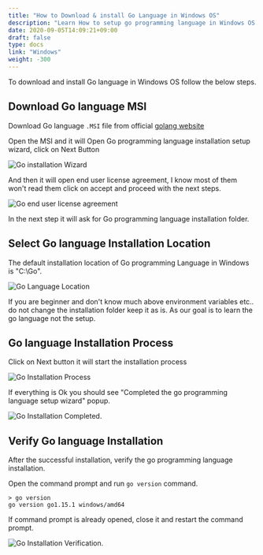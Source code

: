 ```yaml
---
title: "How to Download & install Go Language in Windows OS"
description: "Learn How to setup go programming language in Windows OS Environment"
date: 2020-09-05T14:09:21+09:00
draft: false
type: docs
link: "Windows"
weight: -300
---
```


To download and install Go language in Windows OS follow the below steps.

## Download Go language MSI

Download Go language `.MSI` file from official [golang website](https://golang.org/dl/go1.15.1.windows-amd64.msi)

Open the MSI and it will Open Go programming language installation setup wizard, click on Next Button

![Go installation Wizard](/images/install/goInstall1.PNG)

And then it will open end user license agreement, I know most of them won't read them click on accept and proceed with the next steps.

![Go end user license agreement](/images/install/goInstall2.PNG)

In the next step it will ask for Go programming language installation folder.

## Select Go language Installation Location

The default installation location of Go programming Language in Windows is "C:\Go".

![Go Language Location](/images/install/goinstalllocation.PNG)

If you are beginner and don't know much above environment variables etc.. do not change the installation folder keep it as is. As our goal is to learn the go language not the setup.

## Go language Installation Process

Click on Next button it will start the installation process 

![Go Installation Process](/images/install/golanginstallprocess.PNG)

If everything is Ok you should see "Completed the go programming language setup wizard" popup. 

![Go Installation Completed](/images/install/golanginstallFinish.PNG).

## Verify Go language Installation

After the successful installation, verify the go programming language installation.

Open the command prompt and run `go version` command.

```
> go version
go version go1.15.1 windows/amd64
```

If command prompt is already opened, close it and restart the command prompt.

![Go Installation Verification](/images/install/goVerify.PNG).
